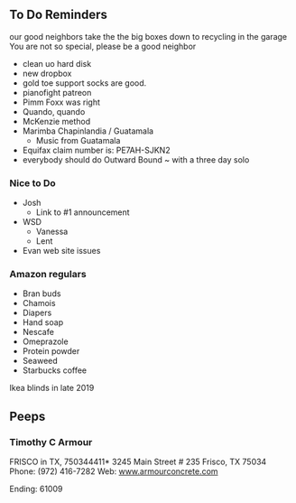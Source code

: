## To Do Reminders

our good neighbors take the the big boxes down to recycling in the garage
You are not so special, please be a good neighbor

* clean uo hard disk
* new dropbox
* gold toe support socks are good.
* pianofight patreon
* Pimm Foxx was right
* Quando, quando
* McKenzie method
* Marimba Chapinlandia / Guatamala
    * Music from Guatamala
* Equifax claim number is:  PE7AH-SJKN2
* everybody should do Outward Bound ~ with a three day solo


### Nice to Do

* Josh
    * Link to #1 announcement
* WSD 
    * Vanessa
    * Lent
* Evan web site issues


### Amazon regulars

* Bran buds
* Chamois
* Diapers
* Hand soap
* Nescafe
* Omeprazole
* Protein powder
* Seaweed
* Starbucks coffee

Ikea blinds in late 2019

## Peeps

### Timothy C Armour

FRISCO in TX, 750344411*
3245 Main Street # 235
Frisco, TX 75034
Phone: (972) 416-7282
Web: www.armourconcrete.com

Ending: 61009
